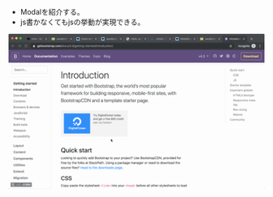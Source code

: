 - Modalを紹介する。
- js書かなくてもjsの挙動が実現できる。

![get-started-js-modal](../img/bootstrap-js-guide/get-started-js-modal.gif)
